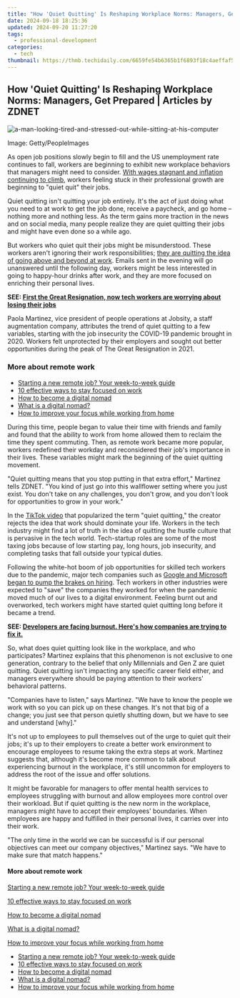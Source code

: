 ```yaml
---
title: "How 'Quiet Quitting' Is Reshaping Workplace Norms: Managers, Get Prepared | Articles by ZDNET"
date: 2024-09-18 18:25:36
updated: 2024-09-20 11:27:20
tags:
  - professional-development
categories:
  - tech
thumbnail: https://thmb.techidaily.com/6659fe54b6365b1f6893f18c4aeffaf5df66ed6e08cee6f612c187a5f5545374.jpg
---
```


## How 'Quiet Quitting' Is Reshaping Workplace Norms: Managers, Get Prepared | Articles by ZDNET

![a-man-looking-tired-and-stressed-out-while-sitting-at-his-computer](https://www.zdnet.com/a/img/resize/cd4e8d78b1a02520c3d02ec7454dc24ff3b67864/2022/08/08/60b3baee-dc0d-4d8b-aab9-9356c7de87a7/a-man-looking-tired-and-stressed-out-while-sitting-at-his-computer.jpg?auto=webp&precrop=2102,1181,x0,y101&width=1280)

Image: Getty/PeopleImages

As open job positions slowly begin to fill and the US unemployment rate continues to fall, workers are beginning to exhibit new workplace behaviors that managers might need to consider. [With wages stagnant and inflation continuing to climb](https://www.zdnet.com/education/professional-development/as-inflation-increases-prices-employees-want-their-salaries-to-increase-too/), workers feeling stuck in their professional growth are beginning to "quiet quit" their jobs.

Quiet quitting isn't quitting your job entirely. It's the act of just doing what you need to at work to get the job done, receive a paycheck, and go home – nothing more and nothing less. As the term gains more traction in the news and on social media, many people realize they are quiet quitting their jobs and might have even done so a while ago.

But workers who quiet quit their jobs might be misunderstood. These workers aren't ignoring their work responsibilities; [they are quitting the idea of going above and beyond at work](https://www.zdnet.com/education/professional-development/quiet-quitting-has-nothing-to-do-with-rejecting-work-its-about-saying-no-to-toxic-work-culture/). Emails sent in the evening will go unanswered until the following day, workers might be less interested in going to happy-hour drinks after work, and they are more focused on enriching their personal lives.

**SEE: [First the Great Resignation, now tech workers are worrying about losing their jobs](https://www.zdnet.com/education/professional-development/first-the-great-resignation-now-tech-workers-are-worrying-about-losing-their-jobs/)**

Paola Martinez, vice president of people operations at Jobsity, a staff augmentation company, attributes the trend of quiet quitting to a few variables, starting with the job insecurity the COVID-19 pandemic brought in 2020\. Workers felt unprotected by their employers and sought out better opportunities during the peak of The Great Resignation in 2021.

### More about remote work

* [Starting a new remote job? Your week-to-week guide](https://www.zdnet.com/article/starting-a-new-job-guide/)
* [10 effective ways to stay focused on work](https://www.zdnet.com/article/how-to-improve-your-focus-at-work/)
* [How to become a digital nomad](https://www.zdnet.com/article/how-to-become-a-digital-nomad/)
* [What is a digital nomad?](https://www.zdnet.com/article/digital-nomad-jobs/)
* [How to improve your focus while working from home](https://www.zdnet.com/article/improve-focus-while-you-work-from-home/)

During this time, people began to value their time with friends and family and found that the ability to work from home allowed them to reclaim the time they spent commuting. Then, as remote work became more popular, workers redefined their workday and reconsidered their job's importance in their lives. These variables might mark the beginning of the quiet quitting movement.

"Quiet quitting means that you stop putting in that extra effort," Martinez tells ZDNET. "You kind of just go into this wallflower setting where you just exist. You don't take on any challenges, you don't grow, and you don't look for opportunities to grow in your work."

In the [TikTok video](https://www.tiktok.com/@zaidleppelin/video/7124414185282391342) that popularized the term "quiet quitting," the creator rejects the idea that work should dominate your life. Workers in the tech industry might find a lot of truth in the idea of quitting the hustle culture that is pervasive in the tech world. Tech-startup roles are some of the most taxing jobs because of low starting pay, long hours, job insecurity, and completing tasks that fall outside your typical duties.

Following the white-hot boom of job opportunities for skilled tech workers due to the pandemic, major tech companies such as [Google and Microsoft began to pump the brakes on hiring](https://www.zdnet.com/article/big-tech-companies-are-pulling-back-on-hiring-is-it-time-to-worry/). Tech workers in other industries were expected to "save" the companies they worked for when the pandemic moved much of our lives to a digital environment. Feeling burnt out and overworked, tech workers might have started quiet quitting long before it became a trend. 

**SEE: [Developers are facing burnout. Here's how companies are trying to fix it.](https://www.zdnet.com/education/professional-development/developers-are-facing-burnout-heres-how-companies-are-trying-to-fix-it/)**

So, what does quiet quitting look like in the workplace, and who participates? Martinez explains that this phenomenon is not exclusive to one generation, contrary to the belief that only Millennials and Gen Z are quiet quitting. Quiet quitting isn't impacting any specific career field either, and managers everywhere should be paying attention to their workers' behavioral patterns.

"Companies have to listen," says Martinez. "We have to know the people we work with so you can pick up on these changes. It's not that big of a change; you just see that person quietly shutting down, but we have to see and understand \[why\]."

It's not up to employees to pull themselves out of the urge to quiet quit their jobs; it's up to their employers to create a better work environment to encourage employees to resume taking the extra steps at work. Martinez suggests that, although it's become more common to talk about experiencing burnout in the workplace, it's still uncommon for employers to address the root of the issue and offer solutions. 

It might be favorable for managers to offer mental health services to employees struggling with burnout and allow employees more control over their workload. But if quiet quitting is the new norm in the workplace, managers might have to accept their employees' boundaries. When employees are happy and fulfilled in their personal lives, it carries over into their work.

"The only time in the world we can be successful is if our personal objectives can meet our company objectives," Martinez says. "We have to make sure that match happens."

#### More about remote work

[Starting a new remote job? Your week-to-week guide](https://www.zdnet.com/article/starting-a-new-job-guide/ "Starting a new remote job? Your week-to-week guide")

[10 effective ways to stay focused on work](https://www.zdnet.com/article/how-to-improve-your-focus-at-work/ "10 effective ways to stay focused on work")

[How to become a digital nomad](https://www.zdnet.com/article/how-to-become-a-digital-nomad/ "How to become a digital nomad")

[What is a digital nomad?](https://www.zdnet.com/article/digital-nomad-jobs/ "What is a digital nomad?")

[How to improve your focus while working from home](https://www.zdnet.com/article/improve-focus-while-you-work-from-home/ "How to improve your focus while working from home")

* [Starting a new remote job? Your week-to-week guide](https://www.zdnet.com/article/starting-a-new-job-guide/ "Starting a new remote job? Your week-to-week guide")
* [10 effective ways to stay focused on work](https://www.zdnet.com/article/how-to-improve-your-focus-at-work/ "10 effective ways to stay focused on work")
* [How to become a digital nomad](https://www.zdnet.com/article/how-to-become-a-digital-nomad/ "How to become a digital nomad")
* [What is a digital nomad?](https://www.zdnet.com/article/digital-nomad-jobs/ "What is a digital nomad?")
* [How to improve your focus while working from home](https://www.zdnet.com/article/improve-focus-while-you-work-from-home/ "How to improve your focus while working from home")

<ins class="adsbygoogle"
     style="display:block"
     data-ad-format="autorelaxed"
     data-ad-client="ca-pub-7571918770474297"
     data-ad-slot="1223367746"></ins>



<ins class="adsbygoogle"
     style="display:block"
     data-ad-client="ca-pub-7571918770474297"
     data-ad-slot="8358498916"
     data-ad-format="auto"
     data-full-width-responsive="true"></ins>
